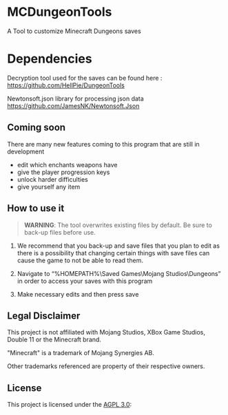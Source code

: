 # MCDungeonTools
A Tool to customize Minecraft Dungeons saves
# Dependencies
Decryption tool used for the saves can be found here : https://github.com/HellPie/DungeonTools

Newtonsoft.json library for processing json data https://github.com/JamesNK/Newtonsoft.Json
## Coming soon
There are many new features coming to this program that are still in development
- edit which enchants weapons have
- give the player progression keys
- unlock harder difficulties
- give yourself any item


## How to use it

> **WARNING**: The tool overwrites existing files by default. Be sure to back-up files before use.

1. We recommend that  you back-up and save files that you plan to edit as there is a possibility that changing certain things with save files can cause the game to not be able to read them.

2. Navigate to “%HOMEPATH%\Saved Games\Mojang Studios\Dungeons” in order to access your saves with this program

3. Make necessary edits and then press save

## Legal Disclaimer

This project is not affiliated with Mojang Studios, XBox Game Studios, Double 11 or the Minecraft brand.

"Minecraft" is a trademark of Mojang Synergies AB.

Other trademarks referenced are property of their respective owners.

## License

This project is licensed under the [AGPL 3.0](LICENSE):
